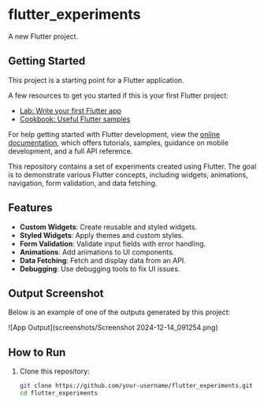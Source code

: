 # flutter_experiments

A new Flutter project.

## Getting Started

This project is a starting point for a Flutter application.

A few resources to get you started if this is your first Flutter project:

- [Lab: Write your first Flutter app](https://docs.flutter.dev/get-started/codelab)
- [Cookbook: Useful Flutter samples](https://docs.flutter.dev/cookbook)

For help getting started with Flutter development, view the
[online documentation](https://docs.flutter.dev/), which offers tutorials,
samples, guidance on mobile development, and a full API reference.

This repository contains a set of experiments created using Flutter. The goal is to demonstrate various Flutter concepts, including widgets, animations, navigation, form validation, and data fetching.

## Features
- **Custom Widgets**: Create reusable and styled widgets.
- **Styled Widgets**: Apply themes and custom styles.
- **Form Validation**: Validate input fields with error handling.
- **Animations**: Add animations to UI components.
- **Data Fetching**: Fetch and display data from an API.
- **Debugging**: Use debugging tools to fix UI issues.

## Output Screenshot

Below is an example of one of the outputs generated by this project:

![App Output](screenshots/Screenshot 2024-12-14_091254.png)

## How to Run
1. Clone this repository:
   ```bash
   git clone https://github.com/your-username/flutter_experiments.git
   cd flutter_experiments
